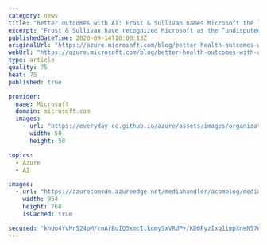```yaml
---
category: news
title: "Better outcomes with AI: Frost & Sullivan names Microsoft the leading AI platform for healthcare IT"
excerpt: "Frost & Sullivan have recognized Microsoft as the “undisputed leader” in global AI platforms for the healthcare IT sector. "
publishedDateTime: 2020-09-14T10:00:13Z
originalUrl: "https://azure.microsoft.com/blog/better-health-outcomes-with-ai-frost-sullivan-names-microsoft-the-leading-ai-platform-for-healthcare-it/"
webUrl: "https://azure.microsoft.com/blog/better-health-outcomes-with-ai-frost-sullivan-names-microsoft-the-leading-ai-platform-for-healthcare-it/"
type: article
quality: 75
heat: 75
published: true

provider:
  name: Microsoft
  domain: microsoft.com
  images:
    - url: "https://everyday-cc.github.io/azure/assets/images/organizations/microsoft.com-50x50.jpg"
      width: 50
      height: 50

topics:
  - Azure
  - AI

images:
  - url: "https://azurecomcdn.azureedge.net/mediahandler/acomblog/media/Default/blog/f86335ef-966f-4fca-bef4-121bf3aab9af.jpg"
    width: 954
    height: 768
    isCached: true

secured: "khUo4YvMr524pM/cnArBuIQ5xmcItkomySxVRdP+/KD6FyzIxq1impXneN57eXRXKP21RYLiM8ZX9p4qk/De0m2vueSaLtwFHBoVPgGAD3k4EuxSET9MdKCb22EpV6cgOw5l3KAQPdGCc+Sy4VpgUzJH5b7DNkfG4byqylG4dXGI5pUozYp+T+CSTwuAqRx6XgDQKqguvVhgjUMzzopP6+yI4BR1+OE/Newb5MNb+v9VWwDHAlMxecB7ZBKKCaHJ87WPkYWFTrqgGDeHd8bvZNsaKKe32SUdBM8RreBAL4r2k8XsA0Xbw8FN88VhTx6OrxPsuFbKKAJscaJ/dl9XLA0JcfOJfL2m8ASK1FEuGvo=;ltxr5bpI4Tlw6S+RR1aPTQ=="
---
```


